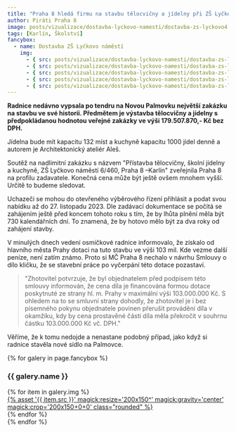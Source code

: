 ```yaml
---
title: "Praha 8 hledá firmu na stavbu tělocvičny a jídelny při ZŠ Lyčkovo náměstí"
author: Piráti Praha 8
image: posts/vizualizace/dostavba-lyckovo-namesti/dostavba-zs-lyckovo4.jpg
tags: [Karlín, Školství]
fancybox:
  - name: Dostavba ZŠ Lyčkovo náměstí
    img:
      - { src: posts/vizualizace/dostavba-lyckovo-namesti/dostavba-zs-lyckovo1.jpg, title: Dostavba ZŠ Lyčkovo náměstí (vizualizace: Architektonický ateliér Aleš) }
      - { src: posts/vizualizace/dostavba-lyckovo-namesti/dostavba-zs-lyckovo2.jpg, title: Dostavba ZŠ Lyčkovo náměstí (vizualizace: Architektonický ateliér Aleš) }
      - { src: posts/vizualizace/dostavba-lyckovo-namesti/dostavba-zs-lyckovo3.jpg, title: Dostavba ZŠ Lyčkovo náměstí (vizualizace: Architektonický ateliér Aleš) }
      - { src: posts/vizualizace/dostavba-lyckovo-namesti/dostavba-zs-lyckovo4.jpg, title: Dostavba ZŠ Lyčkovo náměstí (vizualizace: Architektonický ateliér Aleš) }
      - { src: posts/vizualizace/dostavba-lyckovo-namesti/dostavba-zs-lyckovo5.jpg, title: Dostavba ZŠ Lyčkovo náměstí (vizualizace: Architektonický ateliér Aleš) }
---
```


**Radnice nedávno vypsala po tendru na Novou Palmovku největší zakázku na stavbu ve své historii. Předmětem je výstavba tělocvičny a jídelny s předpokládanou hodnotou veřejné zakázky ve výši 179.507.870,- Kč bez DPH.**

Jídelna bude mít kapacitu 132 míst a kuchyně kapacitu 1000 jídel denně a autorem je Architektonický ateliér Aleš. 

Soutěž na nadlimitní zakázku s názvem "Přístavba tělocvičny, školní jídelny a kuchyně, ZŠ Lyčkovo náměstí 6/460, Praha 8 –Karlín" zveřejnila Praha 8 na profilu zadavatele. Konečná cena může být ještě ovšem mnohem vyšší. Určitě to budeme sledovat.

Uchazeči se mohou do otevřeného výběrového řízení přihlásit a podat svou nabídku až do 27. listopadu 2023. Dle zadávací dokumentace se počítá se zahájením ještě před koncem tohoto roku s tím, že by lhůta plnění měla být 730 kalendářních dní. To znamená, že by hotovo mělo být za dva roky od zahájení stavby.

V minulých dnech vedení osmičkové radnice informovalo, že získalo od hlavního města Prahy dotaci na tuto stavbu ve výši 103 mil. Kde vezme další peníze, není zatím známo. Proto si MČ Praha 8 nechalo v návrhu Smlouvy o dílo kličku, že se stavební práce po vyčerpání této dotace pozastaví.

>"Zhotovitel potvrzuje, že byl objednatelem před podpisem této smlouvy informován, že cena díla je financována formou dotace poskytnuté ze strany hl. m. Prahy v maximální výši 103.000.000 Kč. S ohledem na to se smluvní strany dohodly, že zhotovitel je i bez písemného pokynu objednatele povinen přerušit provádění díla v okamžiku, kdy by cena prostavěné části díla měla překročit v souhrnu částku 103.000.000 Kč vč. DPH."

Věříme, že k tomu nedojde a nenastane podobný případ, jako když si radnice stavěla nové sídlo na Palmovce.

{% for galery in page.fancybox %}
<div class="mt-4">
  <h3>{{ galery.name }}</h3>
  <div class="grid grid-cols-4 gap-4">
  {% for item in galery.img %}
    <div class="">
      <a data-fancybox="gallery" href="{% asset '{{ item.src }}' @path %}" data-caption="{{ item.title }}">{% asset '{{ item.src }}' magick:resize='200x150^' magick:gravity='center' magick:crop='200x150+0+0' class="rounded" %}</a>
    </div>
  {% endfor %}
  </div>
</div>
{% endfor %}
<br/>
